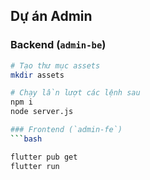 ## Dự án Admin

### Backend (`admin-be`)
```bash
# Tạo thư mục assets
mkdir assets

# Chạy lần lượt các lệnh sau
npm i
node server.js

### Frontend (`admin-fe`)
```bash

flutter pub get
flutter run
